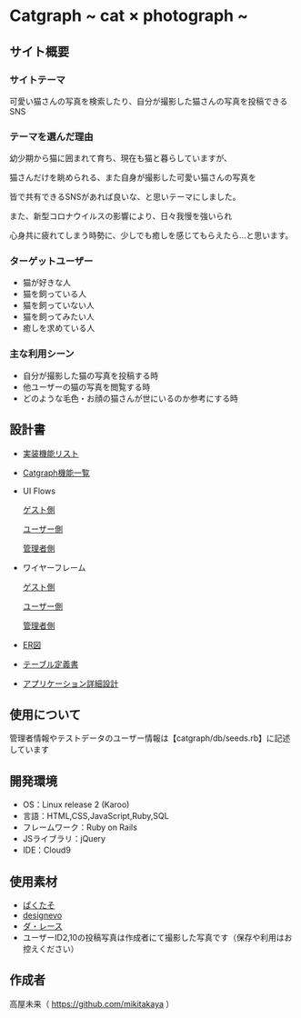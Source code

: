 # Catgraph ~ cat × photograph ~

## サイト概要
### サイトテーマ
可愛い猫さんの写真を検索したり、自分が撮影した猫さんの写真を投稿できるSNS

### テーマを選んだ理由
幼少期から猫に囲まれて育ち、現在も猫と暮らしていますが、

猫さんだけを眺められる、また自身が撮影した可愛い猫さんの写真を

皆で共有できるSNSがあれば良いな、と思いテーマにしました。

また、新型コロナウイルスの影響により、日々我慢を強いられ

心身共に疲れてしまう時勢に、少しでも癒しを感じてもらえたら…と思います。


### ターゲットユーザー
- 猫が好きな人
- 猫を飼っている人
- 猫を飼っていない人
- 猫を飼ってみたい人
- 癒しを求めている人

### 主な利用シーン
- 自分が撮影した猫の写真を投稿する時
- 他ユーザーの猫の写真を閲覧する時
- どのような毛色・お顔の猫さんが世にいるのか参考にする時

## 設計書
- <a href="https://docs.google.com/spreadsheets/d/1UMW1Qo1QXJ8w7O8kz8UD6INixGER2WUcnvYTckMg_TY/edit?usp=sharing">実装機能リスト</a>

- <a href="https://drive.google.com/file/d/1u6UQ4EwBTe-5D9DGNAgeLT-gUflYpjRR/view?usp=sharing">Catgraph機能一覧</a>

- UI Flows

  <a href="https://drive.google.com/file/d/1cVRUyKDktlWJMQtiTINPnH6l8EliFrt4/view?usp=sharing">ゲスト側</a>

  <a href="https://drive.google.com/file/d/1gNWZUCCgl8A04XZE7tLj9bfzzAX-8zyD/view?usp=sharing">ユーザー側</a>

  <a href="https://drive.google.com/file/d/12iKsqe_1bp4Hy1b_YIIvPmTR4X6cwAhl/view?usp=sharing">管理者側</a>


- ワイヤーフレーム

  <a href="https://drive.google.com/file/d/1pRrNP9VR8JKHhXWHgu7I1BupN2PpZ-QI/view?usp=sharing">ゲスト側</a>

  <a href="https://drive.google.com/file/d/1NTNapLCJibbNAIwbzsiY_YKjv50dR4T6/view?usp=sharing">ユーザー側</a>

  <a href="https://drive.google.com/file/d/1_ExZkTVHqHR8vQnMxm77cHnkk6A4tuyi/view?usp=sharing">管理者側</a>


- <a href="https://drive.google.com/file/d/1Ps_SOwD0nHzpp_Lmql1Edr3LETQFXpgU/view?usp=sharing">ER図</a>

- <a href="https://docs.google.com/spreadsheets/d/1C6siuO9BE19zaQqRBHb7O6uBcAddXD9Psips4t_Lh2o/edit?usp=sharing">テーブル定義書</a>

- <a href="https://docs.google.com/spreadsheets/d/1kD_7g6Hm6VJ5Ri_sHDDZRdhi_5V_cYkM_p1iWrft_oM/edit?usp=sharing">アプリケーション詳細設計</a>

## 使用について
管理者情報やテストデータのユーザー情報は【catgraph/db/seeds.rb】に記述しています

## 開発環境
- OS：Linux release 2 (Karoo)
- 言語：HTML,CSS,JavaScript,Ruby,SQL
- フレームワーク：Ruby on Rails
- JSライブラリ：jQuery
- IDE：Cloud9

## 使用素材
- <a href="https://www.pakutaso.com/">ぱくたそ</a>
- <a href="https://www.designevo.com/">designevo</a>
- <a href="http://da-lace.com/">ダ・レース</a>
- ユーザーID2,10の投稿写真は作成者にて撮影した写真です（保存や利用はお控えください）

## 作成者
高屋未来（ https://github.com/mikitakaya ）
